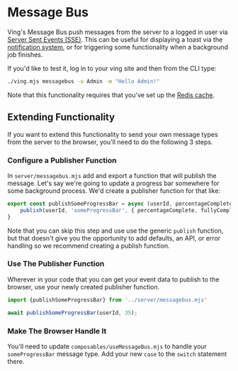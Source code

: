 # Message Bus
Ving's Message Bus push messages from the server to a logged in user via [Server Sent Events (SSE)](https://developer.mozilla.org/en-US/docs/Web/API/Server-sent_events). This can be useful for displaying a toast via the [notification system](ui.html), or for triggering some functionality when a background job finishes.

If you'd like to test it, log in to your ving site and then from the CLI type:

```bash
./ving.mjs messagebus -u Admin -m "Hello Admin!"
```

Note that this functionality requires that you've set up the [Redis cache](cache.html).

## Extending Functionality
If you want to extend this functionality to send your own message types from the server to the browser, you'll need to do the following 3 steps.

### Configure a Publisher Function
In `server/messagebus.mjs` add and export a function that will publish the message. Let's say we're going to update a progress bar somewhere for some background process. We'd create a publisher function for that like:

```js
export const publishSomeProgressBar = async (userId, percentageComplete = 0, fullyComplete = 100) => {
    publish(userId, 'someProgressBar', { percentageComplete, fullyComplete });
}
```

Note that you can skip this step and use use the generic `publish` function, but that doesn't give you the opportunity to add defaults, an API, or error handling so we recommend creating a publish function.

### Use The Publisher Function
Wherever in your code that you can get your event data to publish to the browser, use your newly created publisher function.

```js
import {publishSomeProgressBar} from '../server/messagebus.mjs'

await publishSomeProgressBar(userId, 35);
```

### Make The Browser Handle It
You'll need to update `composables/useMessageBus.mjs` to handle your `someProgressBar` message type. Add your new `case` to the `switch` statement there.